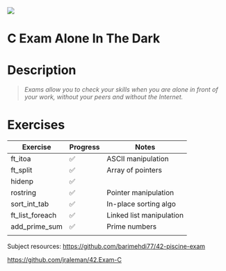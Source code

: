 <img src="https://images.unsplash.com/photo-1494587351196-bbf5f29cff42?ixlib=rb-1.2.1&ixid=MnwxMjA3fDB8MHxwaG90by1wYWdlfHx8fGVufDB8fHx8&auto=format&fit=crop&w=1771&q=80">

# C Exam Alone In The Dark


# Description

> *Exams allow you to check your skills when you are alone in front of your work, without your peers and without the Internet.*
> 

# Exercises

| Exercise | Progress | Notes |
| --- | --- | --- |
| ft_itoa | ✅ | ASCII manipulation |
| ft_split | ✅ | Array of pointers |
| hidenp | ✅ |  |
| rostring | ✅ | Pointer manipulation |
| sort_int_tab | ✅ | In-place sorting algo |
| ft_list_foreach | ✅ | Linked list manipulation |
| add_prime_sum | ✅ | Prime numbers |
|  |  |  |

Subject resources:
https://github.com/barimehdi77/42-piscine-exam

https://github.com/jraleman/42.Exam-C

